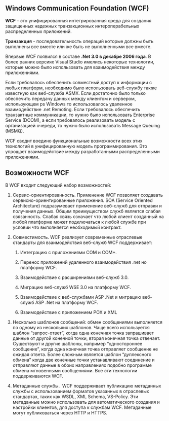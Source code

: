 
## Windows Communication Foundation (WCF)

**WCF** - это унифицированная интегрированная среда для создания защищенных надежных транзакционных интероперабельных распределенных приложений.

**Транзакция** - последовательность операций которые должны быть выполнены все вместе или же быть не выполненными все вместе.

Впервые WCF появился в составе **.Net 3.0 в декабре 2006 года**. В более ранних версиях Visual Studio имелись некоторые технологии, которые можно было использовать для взаимодействия между приложениями.

Если требовалось обеспечить совместный доступ к информации с любых платформ, необходимо было использовать веб-службу также известную как веб-служба ASMX. Если достаточно было только обеспечить передачу данных между клиентом и сервером, использующем ps Windows то использовалось удаленное взаимодействие .net Remoting. Если требовалось обеспечить транзактные коммуникации, то нужно было использовать Enterprise Service (DCOM), а если требовалось реализовать модель с организацией очереди, то нужно было использовать Message Queuing (MSMQ). 

WCF сводит воедино функциональные возможности всех этих технологий в унифицированную модель программирования. Это упрощает взаимодействие между разработанными распределенными приложениями.

## Возможности WCF

В WCF входит следующий набор возможностей:

1. Сервис-ориентированность. Применение WCF позволяет создавать сервисно-ориентированные приложения. SOA (Service Oriented Architecture) подразумевает применение веб-служб для отправки и получения данных. Общим преимуществом служб является слабая связанность. Слабая связь означает что любой клиент созданный на любой платформе может подключаться к любой службе при условии что выполняется необходимый контракт.
    
2. Совместимость. WCF реализует современные отраслевые стандарты для взаимодействия веб-служб WCF поддерживает: 
    

	1. Интеграцию с приложениями COM и COM+. 
	    
	2. Перенос приложений удаленного взаимодействия .net но платформу WCF. 
	    
	3. Взаимодействие с расширениями веб-служб 3.0. 
	    
	4. Миграцию веб-служб WSE 3.0 на платформу WCF. 
	    
	5. Взаимодействие с веб-службами ASP .Net и миграцию веб-служб ASP .Net на платформу WCF. 
	    
	6. Взаимодействие с приложением POX и XML 
    

3. Несколько шаблонов сообщений: обмен сообщениями выполняется по одному из нескольких шаблонов. Чаще всего используется шаблон “запрос-ответ”, когда одна конечная точка запрашивает данные от другой конечной точки, вторая конечная точка отвечает. Существуют и другие шаблоны, например “одностороннее сообщение”, когда одна конечная точка отправляет сообщение не ожидая ответа. Более сложным является шаблон “дуплексного обмена” когда две конечные точки устанавливают соединение и отправляют данные в обоих направлениях подобно программе обмена мгновенными сообщениями. Все эти технологии поддерживаются WCF.
    
4. Метаданные службы.  WCF поддерживает публикацию метаданных службы с использованием форматов указанных в отраслевых стандартах, таких как WSDL, XML Schema, VS-Policy. Эти метаданные можно использовать для автоматического создания и настройки клиентов, для доступа к службам WCF. Метаданные могут публиковаться через HTTP и HTTPS.
    
